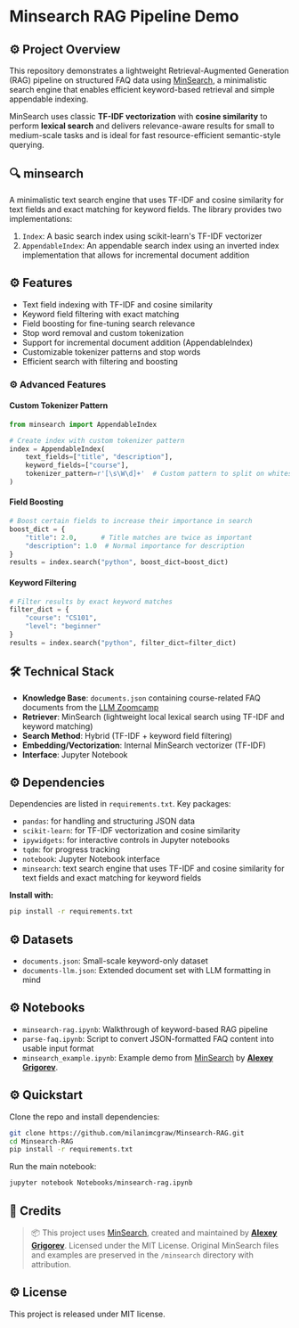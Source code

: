# Minsearch RAG Pipeline Demo

## ⚙️ Project Overview          
This repository demonstrates a lightweight Retrieval-Augmented Generation (RAG) pipeline on structured FAQ data using [MinSearch](https://github.com/alexeygrigorev/minsearch), a minimalistic search engine that enables efficient keyword-based retrieval and simple appendable indexing.

MinSearch uses classic **TF-IDF vectorization** with **cosine similarity** to perform **lexical search** and delivers relevance-aware results for small to medium-scale tasks and is ideal for fast resource-efficient semantic-style querying.

## 🔍 minsearch
A minimalistic text search engine that uses TF-IDF and cosine similarity for text fields and exact matching for keyword fields. The library provides two implementations:

1. `Index`: A basic search index using scikit-learn's TF-IDF vectorizer
2. `AppendableIndex`: An appendable search index using an inverted index implementation that allows for incremental document addition

## ⚙️ Features
- Text field indexing with TF-IDF and cosine similarity
- Keyword field filtering with exact matching
- Field boosting for fine-tuning search relevance
- Stop word removal and custom tokenization
- Support for incremental document addition (AppendableIndex)
- Customizable tokenizer patterns and stop words
- Efficient search with filtering and boosting

### ⚙️ Advanced Features

#### Custom Tokenizer Pattern
```python
from minsearch import AppendableIndex

# Create index with custom tokenizer pattern
index = AppendableIndex(
    text_fields=["title", "description"],
    keyword_fields=["course"],
    tokenizer_pattern=r'[\s\W\d]+'  # Custom pattern to split on whitespace, non-word chars, and digits
)
```

#### Field Boosting
```python
# Boost certain fields to increase their importance in search
boost_dict = {
    "title": 2.0,      # Title matches are twice as important
    "description": 1.0  # Normal importance for description
}
results = index.search("python", boost_dict=boost_dict)
```

#### Keyword Filtering
```python
# Filter results by exact keyword matches
filter_dict = {
    "course": "CS101",
    "level": "beginner"
}
results = index.search("python", filter_dict=filter_dict)
```

## 🛠️ Technical Stack
- **Knowledge Base**: `documents.json` containing course-related FAQ documents from the [LLM Zoomcamp](https://github.com/DataTalksClub/llm-zoomcamp/tree/main)  
- **Retriever**: MinSearch (lightweight local lexical search using TF-IDF and keyword matching)  
- **Search Method**: Hybrid (TF-IDF + keyword field filtering)  
- **Embedding/Vectorization**: Internal MinSearch vectorizer (TF-IDF)
- **Interface**: Jupyter Notebook   

## ⚙️ Dependencies
Dependencies are listed in `requirements.txt`. Key packages:

* `pandas`: for handling and structuring JSON data
* `scikit-learn`: for TF-IDF vectorization and cosine similarity
* `ipywidgets`: for interactive controls in Jupyter notebooks
* `tqdm`: for progress tracking
* `notebook`: Jupyter Notebook interface
* `minsearch`: text search engine that uses TF-IDF and cosine similarity for text fields and exact matching for keyword fields
  
**Install with:**

```bash
pip install -r requirements.txt
```

## ⚙️ Datasets
* `documents.json`: Small-scale keyword-only dataset
* `documents-llm.json`: Extended document set with LLM formatting in mind

## ⚙️ Notebooks
* `minsearch-rag.ipynb`: Walkthrough of keyword-based RAG pipeline
* `parse-faq.ipynb`: Script to convert JSON-formatted FAQ content into usable input format
* `minsearch_example.ipynb`: Example demo from [MinSearch](https://github.com/alexeygrigorev/minsearch) by [**Alexey Grigorev**](https://github.com/alexeygrigorev).

## ⚙️ Quickstart
Clone the repo and install dependencies:

```bash
git clone https://github.com/milanimcgraw/Minsearch-RAG.git
cd Minsearch-RAG
pip install -r requirements.txt
````

Run the main notebook:

```bash
jupyter notebook Notebooks/minsearch-rag.ipynb
```

## 📌 Credits
> 📦 This project uses [MinSearch](https://github.com/alexeygrigorev/minsearch), created and maintained by [**Alexey Grigorev**](https://github.com/alexeygrigorev).
> Licensed under the MIT License.
> Original MinSearch files and examples are preserved in the `/minsearch` directory with attribution.

## ⚙️ License
This project is released under MIT license. 


